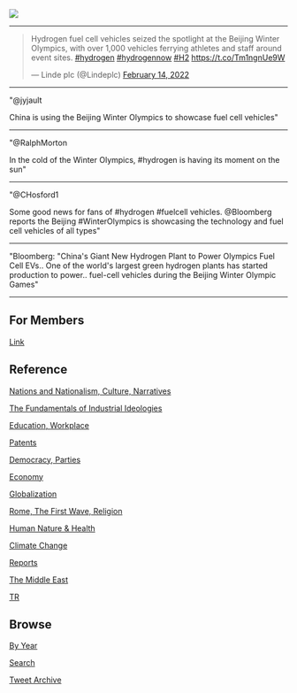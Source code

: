 <img src="https://drive.google.com/uc?export=view&id=1B2wf9R7AMH1d7Vw6e2mucLbIQ5NSjir7"/>

---

<blockquote class="twitter-tweet"><p lang="en" dir="ltr">Hydrogen fuel cell vehicles seized the spotlight at the Beijing Winter Olympics, with over 1,000 vehicles ferrying athletes and staff around event sites. <a href="https://twitter.com/hashtag/hydrogen?src=hash&amp;ref_src=twsrc%5Etfw">#hydrogen</a> <a href="https://twitter.com/hashtag/hydrogennow?src=hash&amp;ref_src=twsrc%5Etfw">#hydrogennow</a> <a href="https://twitter.com/hashtag/H2?src=hash&amp;ref_src=twsrc%5Etfw">#H2</a> <a href="https://t.co/Tm1ngnUe9W">https://t.co/Tm1ngnUe9W</a></p>&mdash; Linde plc (@Lindeplc) <a href="https://twitter.com/Lindeplc/status/1493301770537340928?ref_src=twsrc%5Etfw">February 14, 2022</a></blockquote> <script async src="https://platform.twitter.com/widgets.js" charset="utf-8"></script>

---

"@jyjault

China is using the Beijing Winter Olympics to showcase fuel cell vehicles"

---

"@RalphMorton

In the cold of the Winter Olympics, \#hydrogen is having its moment on the sun"

---

"@CHosford1

Some good news for fans of \#hydrogen \#fuelcell vehicles. @Bloomberg
reports the Beijing \#WinterOlympics is showcasing the technology and
fuel cell vehicles of all types"

---

"Bloomberg: "China's Giant New Hydrogen Plant to Power Olympics Fuel
Cell EVs.. One of the world's largest green hydrogen plants has
started production to power.. fuel-cell vehicles during the Beijing
Winter Olympic Games"

---

## For Members

[Link](https://thirdwave-members.herokuapp.com)

## Reference

[Nations and Nationalism, Culture, Narratives](/2013/02/nations-and-nationalism.md)

[The Fundamentals of Industrial Ideologies](/2011/04/fundamentals-of-industrial-ideologies.md)

[Education, Workplace](2017/09/education-workplace.md)

[Patents](/2018/09/patents.md)

[Democracy, Parties](/2016/11/democracy.md)

[Economy](/2018/05/economy.md)

[Globalization](/2018/09/globalization.md)

[Rome, The First Wave, Religion](/2017/12/rome.md)

[Human Nature & Health](/2020/07/human-nature.md)

[Climate Change](/2018/12/climate.md)

[Reports](/2019/05/reports.md)

[The Middle East](/2019/07/middleeast.md)

[TR](../tr)

## Browse

[By Year](years.md)

[Search](search.html)

[Tweet Archive](/tweets/README.md)


